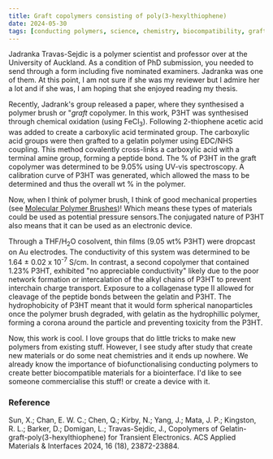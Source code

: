 ```yaml
---
title: Graft copolymers consisting of poly(3-hexylthiophene)
date: 2024-05-30
tags: [conducting polymers, science, chemistry, biocompatibility, graft copolymers]
---
```


Jadranka Travas-Sejdic is a polymer scientist and professor over at the University of Auckland. As a condition of PhD submission, you needed to send through a form including five nominated examiners. Jadranka was one of them. At this point, I am not sure if she was my reviewer but I admire her a lot and if she was, I am hoping that she enjoyed reading my thesis.

Recently, Jadrank's group released a paper, where they synthesised a polymer brush or "*graft* copolymer. In this work, P3HT was synthesised through chemical oxidation (using FeCl<sub>3</sub>). Following 2-thiophene acetic acid was added to create a carboxylic acid terminated group. The carboxylic acid groups were then grafted to a gelatin polymer using EDC/NHS coupling. This method covalently cross-links a carboxylic acid with a terminal amine group, forming a peptide bond. The % of P3HT in the graft copolymer was determined to be 9.05% using UV-vis spectroscopy. A calibration curve of P3HT was generated, which allowed the mass to be determined and thus the overall wt % in the polymer. 

Now, when I think of polymer brush, I think of good mechanical properties (see [Molecular Polymer Brushes](/science/polymer-science/structures/molecular-polymer-brushes))! Which means these types of materials could be used as potential pressure sensors.The conjugated nature of P3HT also means that it can be used as an electronic device.

Through a THF/H<sub>2</sub>O cosolvent, thin films (9.05 wt% P3HT) were dropcast on Au electrodes. The conductivity of this system was determined to be 1.64 ± 0.02 x 10<sup>-7</sup> S/cm. In contrast, a second copolymer that contained 1.23% P3HT, exhibited "no appreciable conductivity" likely due to the poor network formation or intercalation of the alkyl chains of P3HT to prevent interchain charge transport. Exposure to a collagenase type II allowed for cleavage of the peptide bonds between the gelatin and P3HT. The hydrophobicity of P3HT meant that it would form spherical nanoparticles once the polymer brush degraded, with gelatin as the hydrophillic polymer, forming a corona around the particle and preventing toxicity from the P3HT. 

Now, this work is cool. I love groups that do little tricks to make new polymers from existing stuff. However, I see study after study that create new materials or do some neat chemistries and it ends up nowhere. We already know the importance of biofunctionalising conducting polymers to create better biocompatible materials for a biointerface. I'd like to see someone commercialise this stuff! or create a device with it. 

### Reference
Sun, X.;  Chan, E. W. C.;  Chen, Q.;  Kirby, N.;  Yang, J.;  Mata, J. P.;  Kingston, R. L.;  Barker, D.;  Domigan, L.; Travas-Sejdic, J., Copolymers of Gelatin-graft-poly(3-hexylthiophene) for Transient Electronics. ACS Applied Materials & Interfaces 2024, 16 (18), 23872-23884.
